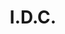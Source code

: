 ---
pid: LLP269
title: I.D.C.
location_transcription: 
zipcode: '19120'
outside_phl: 
neighborhood: Logan,Olney
age: '13'
age_range: 13-19
instagram: 
image_file_name: LLP_269.jpg
proposal_transcription: |-
  LUV

  Likes on instagram
topic: Pop Culture
topic_summary: '0'
type: Interactive,Conceptual
keywords_other: instagram, pandering
credit: 
image_labels: 
twitter: 
facebook: 
permalink: "/monuments/llp269/"
layout: item-page
---